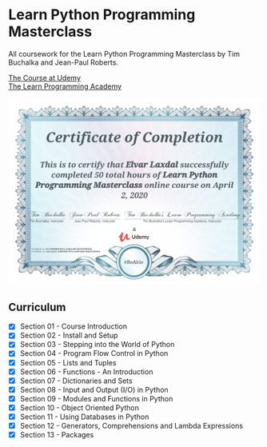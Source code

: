 # Learn Python Programming Masterclass
All coursework for the Learn Python Programming Masterclass by Tim Buchalka and Jean-Paul Roberts.

[The Course at Udemy](https://www.udemy.com/course/python-the-complete-python-developer-course/)  
[The Learn Programming Academy](https://learnprogramming.academy/)

![Certificate](certificate.jpg)

## Curriculum

- [x] Section 01 - Course Introduction
- [x] Section 02 - Install and Setup
- [x] Section 03 - Stepping into the World of Python
- [x] Section 04 - Program Flow Control in Python
- [x] Section 05 - Lists and Tuples
- [x] Section 06 - Functions - An Introduction
- [x] Section 07 - Dictionaries and Sets
- [x] Section 08 - Input and Output (I/O) in Python
- [x] Section 09 - Modules and Functions in Python
- [x] Section 10 - Object Oriented Python
- [x] Section 11 - Using Databases in Python
- [x] Section 12 - Generators, Comprehensions and Lambda Expressions
- [x] Section 13 - Packages
